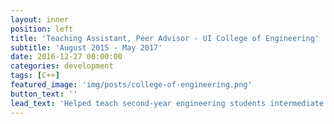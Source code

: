 ```yaml
---
layout: inner
position: left
title: 'Teaching Assistant, Peer Advisor - UI College of Engineering'
subtitle: 'August 2015 - May 2017'
date: 2016-12-27 00:00:00
categories: development
tags: [C++]
featured_image: 'img/posts/college-of-engineering.png'
button_text: ''
lead_text: 'Helped teach second-year engineering students intermediate programming concepts, advised engineering students with academic and professional pursuits'
---
```

